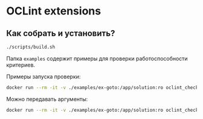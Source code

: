 # OCLint extensions

## Как собрать и установить?

```bash
./scripts/build.sh
```

Папка `examples` содержит примеры для проверки работоспособности критериев.

Примеры запуска проверки:

```bash
docker run --rm -it -v ./examples/ex-goto:/app/solution:ro oclint_checker
```

Можно передавать аргументы:

```bash
docker run --rm -it -v ./examples/ex-goto:/app/solution:ro oclint_checker --rule StringCompareRule --rule GotoStatementRule # проверяет код на эти два критерия
```
